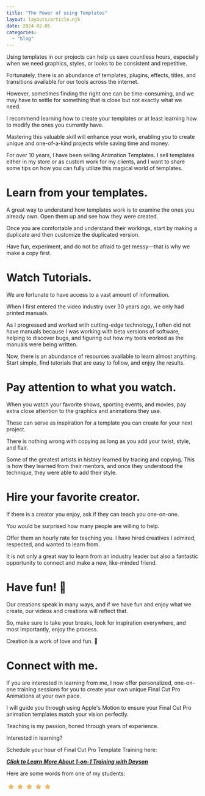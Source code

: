 ```yaml
---
title: "The Power of using Templates"
layout: layouts/article.njk
date: 2024-02-05
categories: 
  - "blog"
---
```


Using templates in our projects can help us save countless hours, especially when we need graphics, styles, or looks to be consistent and repetitive. 

Fortunately, there is an abundance of templates, plugins, effects, titles, and transitions available for our tools across the internet. 

However, sometimes finding the right one can be time-consuming, and we may have to settle for something that is close but not exactly what we need. 

I recommend learning how to create your templates or at least learning how to modify the ones you currently have. 

Mastering this valuable skill will enhance your work, enabling you to create unique and one-of-a-kind projects while saving time and money.

For over 10 years, I have been selling Animation Templates. I sell templates either in my store or as custom work for my clients, and I want to share some tips on how you can fully utilize this magical world of templates.

# Learn from your templates.

A great way to understand how templates work is to examine the ones you already own. Open them up and see how they were created. 

Once you are comfortable and understand their workings, start by making a duplicate and then customize the duplicated version. 

Have fun, experiment, and do not be afraid to get messy—that is why we make a copy first.

# Watch Tutorials.

We are fortunate to have access to a vast amount of information. 

When I first entered the video industry over 30 years ago, we only had printed manuals. 

As I progressed and worked with cutting-edge technology, I often did not have manuals because I was working with beta versions of software, helping to discover bugs, and figuring out how my tools worked as the manuals were being written. 

Now, there is an abundance of resources available to learn almost anything. Start simple, find tutorials that are easy to follow, and enjoy the results.

# Pay attention to what you watch.

When you watch your favorite shows, sporting events, and movies, pay extra close attention to the graphics and animations they use. 

These can serve as inspiration for a template you can create for your next project. 

There is nothing wrong with copying as long as you add your twist, style, and flair. 

Some of the greatest artists in history learned by tracing and copying. This is how they learned from their mentors, and once they understood the technique, they were able to add their style.

# Hire your favorite creator.

If there is a creator you enjoy, ask if they can teach you one-on-one. 

You would be surprised how many people are willing to help. 

Offer them an hourly rate for teaching you. I have hired creatives I admired, respected, and wanted to learn from. 

It is not only a great way to learn from an industry leader but also a fantastic opportunity to connect and make a new, like-minded friend.

# Have fun! 🙂

Our creations speak in many ways, and if we have fun and enjoy what we create, our videos and creations will reflect that. 

So, make sure to take your breaks, look for inspiration everywhere, and most importantly, enjoy the process. 

Creation is a work of love and fun. 🙂

# Connect with me.

If you are interested in learning from me, I now offer personalized, one-on-one training sessions for you to create your own unique Final Cut Pro Animations at your own pace. 

I will guide you through using Apple's Motion to ensure your Final Cut Pro animation templates match your vision perfectly.

Teaching is my passion, honed through years of experience.

Interested in learning?

Schedule your hour of Final Cut Pro Template Training here:  
  
[**_​Click to Learn More About 1-on-1 Training with Deyson​_**](https://deyson.com/fcp-template-creation-training/)  
  
Here are some words from one of my students:

![five stars](images/stars.png)
